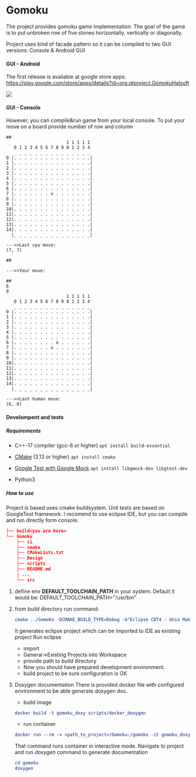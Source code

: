 # Gomoku
The project provides gomoku game implementation.
The goal of the game is to put unbroken row of five stones horizontally, vertically or diagonally.

Project uses kind of facade pattern so it can be compiled to two GUI versions: Console & Android GUI 

#### GUI - Android
The first release is avaliable at google store apps:
https://play.google.com/store/apps/details?id=org.qtproject.GomokuHalsoft

![](Design/intro.png)  

#### GUI - Console
However, you can compile&run game from your local console.
To put your move on a board provide number of row <enter> and column <enter>

```
##
					   1 1 1 1 1 
   0 1 2 3 4 5 6 7 8 9 0 1 2 3 4 
   _ _ _ _ _ _ _ _ _ _ _ _ _ _ _
0 |. . . . . . . . . . . . . . .|
1 |. . . . . . . . . . . . . . .|
2 |. . . . . . . . . . . . . . .|
3 |. . . . . . . . . . . . . . .|
4 |. . . . . . . . . . . . . . .|
5 |. . . . . . . . . . . . . . .|
6 |. . . . . . . . . . . . . . .|
7 |. . . . . . . x . . . . . . .|
8 |. . . . . . . . . . . . . . .|
9 |. . . . . . . . . . . . . . .|
10|. . . . . . . . . . . . . . .|
11|. . . . . . . . . . . . . . .|
12|. . . . . . . . . . . . . . .|
13|. . . . . . . . . . . . . . .|
14|. . . . . . . . . . . . . . .|
  |_ _ _ _ _ _ _ _ _ _ _ _ _ _ _|

--->>Last cpu move:
(7, 7)

##

--->>Your move:

##
6 
8
					   1 1 1 1 1 
   0 1 2 3 4 5 6 7 8 9 0 1 2 3 4 
   _ _ _ _ _ _ _ _ _ _ _ _ _ _ _
0 |. . . . . . . . . . . . . . .|
1 |. . . . . . . . . . . . . . .|
2 |. . . . . . . . . . . . . . .|
3 |. . . . . . . . . . . . . . .|
4 |. . . . . . . . . . . . . . .|
5 |. . . . . . . . . . . . . . .|
6 |. . . . . . . . o . . . . . .|
7 |. . . . . . . x . . . . . . .|
8 |. . . . . . . . . . . . . . .|
9 |. . . . . . . . . . . . . . .|
10|. . . . . . . . . . . . . . .|
11|. . . . . . . . . . . . . . .|
12|. . . . . . . . . . . . . . .|
13|. . . . . . . . . . . . . . .|
14|. . . . . . . . . . . . . . .|
  |_ _ _ _ _ _ _ _ _ _ _ _ _ _ _|

--->>Last human move:
(6, 8)
```

#### Develompent and tests

##### Requirements

* C++-17 compiler (gcc-8 or higher)
  `apt install build-essential`

* [CMake](https://cmake.org/) (3.13 or higher)
  `apt install cmake`

* [Google Test with Google Mock](https://github.com/google/googletest)
  `apt install libgmock-dev libgtest-dev`

* Python3
	
##### How to use

Project is based uses cmake buildsystem. Unit tests are based on GoogleTest framework.
I recomend to use eclipse IDE, but you can compile and run directly form console.

```cmake
├── build<you are here>
└── Gomoku
	├── ci
	├── cmake
	├── CMakeLists.txt
	├── Design
	├── scripts
	├── README.md
	├ ...
	└── src
```
1. define env **DEFAULT_TOOLCHAIN_PATH** in your system. 
	Default it would be: DEFAULT_TOOLCHAIN_PATH="/usr/bin"
2. from *build* directory run command:
	~~~cmake
	cmake ../Gomoku -DCMAKE_BUILD_TYPE=Debug -G"Eclipse CDT4 - Unix Makefiles" -DCMAKE_TOOLCHAIN_FILE="../Gomoku/cmake/toolchain-gcc-default.cmake"
	~~~
	It generates eclipse project which can be imported to IDE as existing project
	Run eclipse
	* import
	* General->Existing Projects into Workspace
	* provide path to *build* directory
	* Now you should have prepared development environment.
	* build project to be sure configuration is OK
3. Doxygen documentation
	There is provided docker file with configured environment to be able generate doxygen doc.
	
	* build image
	~~~cmake
	docker build -t gomoku_doxy scripts/docker_doxygen
	~~~
	* run container
	~~~cmake
	docker run --rm -v <path_to_project>/Gomoku:/gomoku -it gomoku_doxy	
	~~~
	That command runs container in interactive mode.
	Navigate to project and run *doxygen* command to generate documentation
	~~~cmake
	cd gomoku
	doxygen
	~~~
	
	
